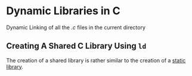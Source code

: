 # Dynamic Libraries in C
Dynamic Linking of all the *.c* files in the current directory
## Creating A Shared C Library Using `ld`
The creation of a shared library is rather similar to the creation of a [static library](https://github.com/Shannon-Kioko/alx-low_level_programming/tree/main/0x09-static_libraries#creating-a-static-c-library).
